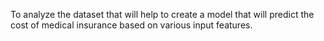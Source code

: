  To analyze the dataset that will help to create a model that will predict the cost of medical insurance based on various input features.
